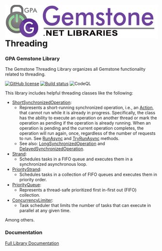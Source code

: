 <img align="right" src="img/gemstone-wide-600.png" alt="gemstone logo">

# Threading
### GPA Gemstone Library

The Gemstone Threading Library organizes all Gemstone functionality related to threading.

[![GitHub license](https://img.shields.io/github/license/gemstone/threading?color=4CC61E)](https://github.com/gemstone/threading/blob/master/LICENSE)
[![Build status](https://ci.appveyor.com/api/projects/status/0eiilt0ki2s260yw?svg=true)](https://ci.appveyor.com/project/ritchiecarroll/threading)
![CodeQL](https://github.com/gemstone/threading/workflows/CodeQL/badge.svg)

This library includes helpful threading classes like the following:

* [ShortSynchronizedOperation](https://gemstone.github.io/threading/help/html/T_Gemstone_Threading_SynchronizedOperations_ShortSynchronizedOperation.htm):
  * Represents a short-running synchronized operation, i.e., an [Action](https://docs.microsoft.com/en-us/dotnet/api/system.action), that cannot run while it is already in progress. Specifically, the class has the ability to execute an operation on another thread or mark the operation as pending if the operation is already running. When an operation is pending and the current operation completes, the operation will run again, once, regardless of the number of requests to run. See [RunAsync](https://gemstone.github.io/threading/help/html/M_Gemstone_Threading_SynchronizedOperations_SynchronizedOperationBase_RunAsync.htm) and [TryRunAsync](https://gemstone.github.io/threading/help/html/M_Gemstone_Threading_SynchronizedOperations_SynchronizedOperationBase_TryRunAsync.htm) methods.
  * See also: [LongSynchronizedOperation](https://gemstone.github.io/threading/help/html/T_Gemstone_Threading_SynchronizedOperations_LongSynchronizedOperation.htm) and [DelayedSynchronizedOperation](https://gemstone.github.io/threading/help/html/T_Gemstone_Threading_SynchronizedOperations_DelayedSynchronizedOperation.htm).
* [Strand](https://gemstone.github.io/threading/help/html/T_Gemstone_Threading_Strands_Strand.htm):
  * Schedules tasks in a FIFO queue and executes them in a synchronized asynchronous loop.
* [PriorityStrand](https://gemstone.github.io/threading/help/html/T_Gemstone_Threading_Strands_PriorityStrand.htm):
  * Schedules tasks in a collection of FIFO queues and executes them in priority order.
* [PriorityQueue](https://gemstone.github.io/threading/help/html/T_Gemstone_Threading_Collections_PriorityQueue_1.htm):
  * Represents a thread-safe prioritized first in-first out (FIFO) collection.
* [ConcurrencyLimiter](https://gemstone.github.io/threading/help/html/T_Gemstone_Threading_ConcurrencyLimiter.htm):
  * Task scheduler that limits the number of tasks that can execute in parallel at any given time.

Among others.

### Documentation
[Full Library Documentation](https://gemstone.github.io/threading/help)
